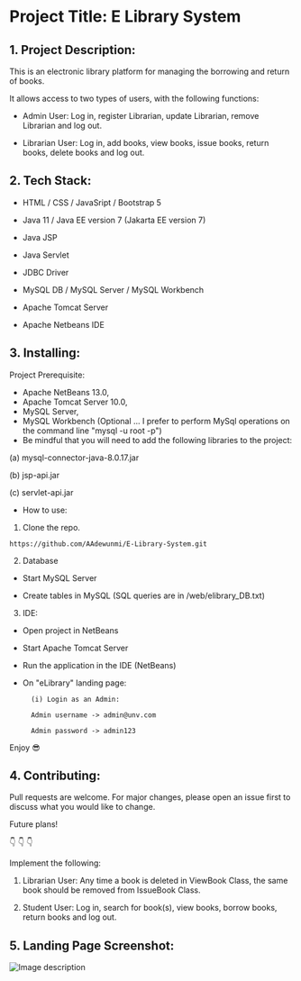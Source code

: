 # Project Title: E Library System 

## 1. Project Description: 

This is an electronic library platform for managing the borrowing and return of books. 

It allows access to two types of users, with the following functions:

- Admin User: Log in, register Librarian, update Librarian, remove Librarian and log out.

- Librarian User: Log in, add books, view books, issue books, return books, delete books and log out.


## 2. Tech Stack:

- HTML / CSS / JavaSript / Bootstrap 5

- Java 11 / Java EE version 7 (Jakarta EE version 7)

- Java JSP

- Java Servlet

- JDBC Driver

- MySQL DB / MySQL Server / MySQL Workbench

- Apache Tomcat Server

- Apache Netbeans IDE


## 3. Installing:

Project Prerequisite: 
- Apache NetBeans 13.0, 
- Apache Tomcat Server 10.0, 
- MySQL Server, 
- MySQL Workbench (Optional ... I prefer to perform MySql operations on the command line "mysql -u root -p")
- Be mindful that you will need to add the following libraries to the project:

(a) mysql-connector-java-8.0.17.jar

(b) jsp-api.jar

(c) servlet-api.jar

- How to use:

1. Clone the repo.

```
https://github.com/AAdewunmi/E-Library-System.git
```

2. Database

- Start MySQL Server

- Create tables in MySQL (SQL queries are in /web/elibrary_DB.txt)

3. IDE:

- Open project in NetBeans

- Start Apache Tomcat Server

- Run the application in the IDE (NetBeans)

- On "eLibrary" landing page:

        (i) Login as an Admin:
        
        Admin username -> admin@unv.com
        
        Admin password -> admin123
        
Enjoy 😎

## 4. Contributing:

Pull requests are welcome. For major changes, please open an issue first to discuss what you would like to change.

Future plans!

👇 👇 👇

Implement the following: 

1. Librarian User: Any time a book is deleted in ViewBook Class, the same book should be removed from IssueBook Class.

2. Student User:  Log in, search for book(s), view books, borrow books, return books and log out.


## 5. Landing Page Screenshot:

![Image description](web/images/landingpage.png)


